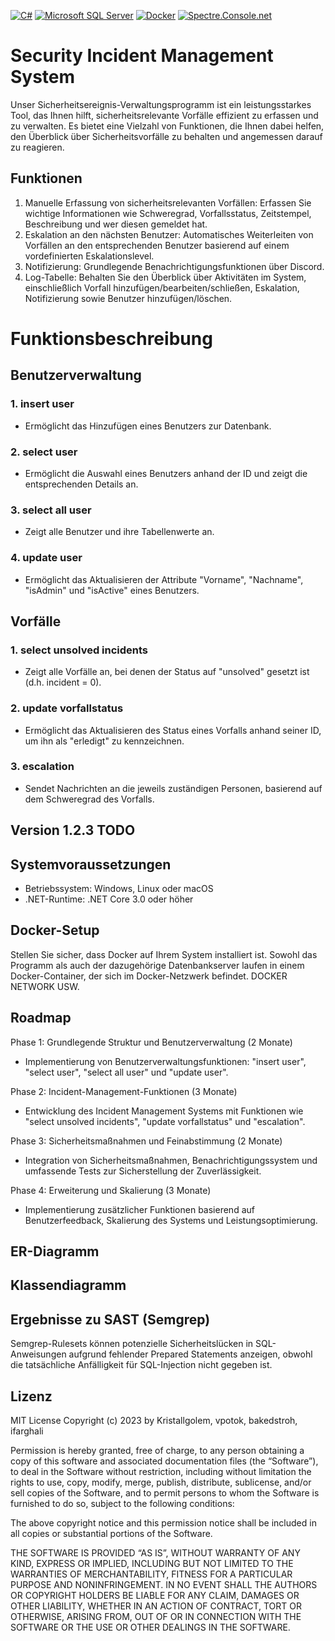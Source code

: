 [![C#](https://badgen.net/badge/Language/C%23/green)](https://docs.microsoft.com/en-us/dotnet/csharp/) [![Microsoft SQL Server](https://badgen.net/badge/Database/Microsoft%20SQL%20Server/orange)](https://www.microsoft.com/en-us/sql-server) [![Docker](https://badgen.net/badge/Tool/Docker/blue?icon=docker)](https://www.docker.com/) [![Spectre.Console.net](https://badgen.net/badge/Website/Spectre.Console.net/purple)](https://spectresystems.github.io/spectre.console/)






# Security Incident Management System
Unser Sicherheitsereignis-Verwaltungsprogramm ist ein leistungsstarkes Tool, das Ihnen hilft, sicherheitsrelevante Vorfälle effizient zu erfassen und zu verwalten. Es bietet eine Vielzahl von Funktionen, die Ihnen dabei helfen, den Überblick über Sicherheitsvorfälle zu behalten und angemessen darauf zu reagieren.

## Funktionen
1. Manuelle Erfassung von sicherheitsrelevanten Vorfällen: Erfassen Sie wichtige Informationen wie Schweregrad, Vorfallsstatus, Zeitstempel, Beschreibung und wer diesen gemeldet hat.
2. Eskalation an den nächsten Benutzer: Automatisches Weiterleiten von Vorfällen an den entsprechenden Benutzer basierend auf einem vordefinierten Eskalationslevel.
3. Notifizierung: Grundlegende Benachrichtigungsfunktionen über Discord.
4. Log-Tabelle: Behalten Sie den Überblick über Aktivitäten im System, einschließlich Vorfall hinzufügen/bearbeiten/schließen, Eskalation, Notifizierung sowie Benutzer hinzufügen/löschen.

# Funktionsbeschreibung

## Benutzerverwaltung

### 1. insert user
   - Ermöglicht das Hinzufügen eines Benutzers zur Datenbank.
### 2. select user
   - Ermöglicht die Auswahl eines Benutzers anhand der ID und zeigt die entsprechenden Details an.
### 3. select all user
   - Zeigt alle Benutzer und ihre Tabellenwerte an.
### 4. update user
   - Ermöglicht das Aktualisieren der Attribute "Vorname", "Nachname", "isAdmin" und "isActive" eines Benutzers.

## Vorfälle
### 1. select unsolved incidents
   - Zeigt alle Vorfälle an, bei denen der Status auf "unsolved" gesetzt ist (d.h. incident = 0).
### 2. update vorfallstatus
   - Ermöglicht das Aktualisieren des Status eines Vorfalls anhand seiner ID, um ihn als "erledigt" zu kennzeichnen.
### 3. escalation
   - Sendet Nachrichten an die jeweils zuständigen Personen, basierend auf dem Schweregrad des Vorfalls.


## Version 1.2.3 TODO

## Systemvoraussetzungen

- Betriebssystem: Windows, Linux oder macOS
- .NET-Runtime: .NET Core 3.0 oder höher

## Docker-Setup

Stellen Sie sicher, dass Docker auf Ihrem System installiert ist. Sowohl das Programm als auch der dazugehörige Datenbankserver laufen in einem Docker-Container, der sich im Docker-Netzwerk befindet.
DOCKER NETWORK USW.

## Roadmap
Phase 1: Grundlegende Struktur und Benutzerverwaltung (2 Monate)
- Implementierung von Benutzerverwaltungsfunktionen: "insert user", "select user", "select all user" und "update user".

Phase 2: Incident-Management-Funktionen (3 Monate)
- Entwicklung des Incident Management Systems mit Funktionen wie "select unsolved incidents", "update vorfallstatus" und "escalation".

Phase 3: Sicherheitsmaßnahmen und Feinabstimmung (2 Monate)
- Integration von Sicherheitsmaßnahmen, Benachrichtigungssystem und umfassende Tests zur Sicherstellung der Zuverlässigkeit.

Phase 4: Erweiterung und Skalierung (3 Monate)
- Implementierung zusätzlicher Funktionen basierend auf Benutzerfeedback, Skalierung des Systems und Leistungsoptimierung.


## ER-Diagramm

## Klassendiagramm

## Ergebnisse zu SAST (Semgrep)
Semgrep-Rulesets können potenzielle Sicherheitslücken in SQL-Anweisungen aufgrund fehlender Prepared Statements anzeigen, obwohl die tatsächliche Anfälligkeit für SQL-Injection nicht gegeben ist.


## Lizenz
MIT License
Copyright (c) 2023 by Kristallgolem, vpotok, bakedstroh, ifarghali

Permission is hereby granted, free of charge, to any person obtaining a copy of this software and associated documentation files (the “Software”), to deal in the Software without restriction, including without limitation the rights to use, copy, modify, merge, publish, distribute, sublicense, and/or sell copies of the Software, and to permit persons to whom the Software is furnished to do so, subject to the following conditions:

The above copyright notice and this permission notice shall be included in all copies or substantial portions of the Software.

THE SOFTWARE IS PROVIDED “AS IS”, WITHOUT WARRANTY OF ANY KIND, EXPRESS OR IMPLIED, INCLUDING BUT NOT LIMITED TO THE WARRANTIES OF MERCHANTABILITY, FITNESS FOR A PARTICULAR PURPOSE AND NONINFRINGEMENT. IN NO EVENT SHALL THE AUTHORS OR COPYRIGHT HOLDERS BE LIABLE FOR ANY CLAIM, DAMAGES OR OTHER LIABILITY, WHETHER IN AN ACTION OF CONTRACT, TORT OR OTHERWISE, ARISING FROM, OUT OF OR IN CONNECTION WITH THE SOFTWARE OR THE USE OR OTHER DEALINGS IN THE SOFTWARE. 
